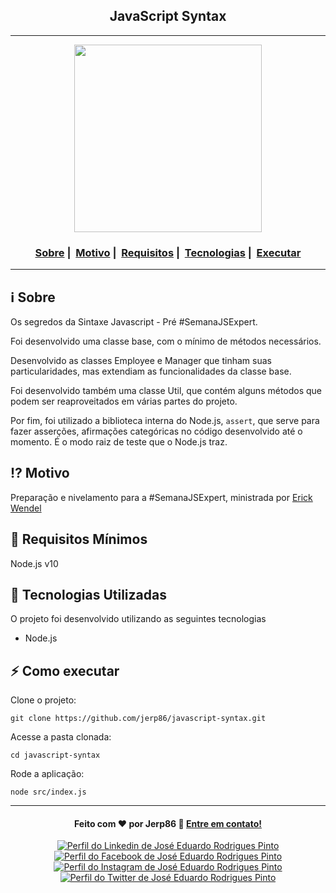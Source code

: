 <h2 align="center">JavaScript Syntax</h2>

___

<p align="center">
  <img src="https://user-images.githubusercontent.com/54115624/105259289-4cea0c00-5b6a-11eb-9799-7cdf4f7c829b.png" width="300" heigth="300">
</p>


<h3 align="center">
  <a href="#information_source-sobre">Sobre</a>&nbsp;|&nbsp;
  <a href="#interrobang-motivo">Motivo</a>&nbsp;|&nbsp;
  <a href="#seedling-requisitos-mínimos">Requisitos</a>&nbsp;|&nbsp;
  <a href="#rocket-tecnologias-utilizadas">Tecnologias</a>&nbsp;|&nbsp;
  <a href="#zap-como-executar">Executar</a>
</h3>

___


## :information_source: Sobre

Os segredos da Sintaxe Javascript - Pré #SemanaJSExpert.

Foi desenvolvido uma classe base, com o mínimo de métodos necessários.

Desenvolvido as classes Employee e Manager que tinham suas particularidades, mas extendiam as funcionalidades da classe base.

Foi desenvolvido também uma classe Util, que contém alguns métodos que podem ser reaproveitados em várias partes do projeto.

Por fim, foi utilizado a biblioteca interna do Node.js, `assert`, que serve para fazer asserções, afirmações categóricas no código desenvolvido até o momento. É o modo raiz de teste que o Node.js traz.

## :interrobang: Motivo

Preparação e nivelamento para a #SemanaJSExpert, ministrada por [Erick Wendel](https://cursos.erickwendel.com.br/)

## :seedling: Requisitos Mínimos

Node.js v10

## :rocket: Tecnologias Utilizadas 

O projeto foi desenvolvido utilizando as seguintes tecnologias

- Node.js

## :zap: Como executar

Clone o projeto:


```
git clone https://github.com/jerp86/javascript-syntax.git
```

Acesse a pasta clonada:


```
cd javascript-syntax
```

Rode a aplicação:

```
node src/index.js
```

---

<h4 align="center">
  Feito com ❤️ por Jerp86 👋️ <a href="mailto:jerp4@hotmail.com">Entre em contato!</a>
</h4>

<p align="center">
  <a href="https://www.linkedin.com/in/jerp/">
    <img alt="Perfil do Linkedin de José Eduardo Rodrigues Pinto" src="https://img.shields.io/badge/LinkedIn-jerp-0e76a8?style=flat&logoColor=white&logo=linkedin">
  </a>
  <a href="https://www.facebook.com/jerpbtu">
    <img alt="Perfil do Facebook de José Eduardo Rodrigues Pinto" src="https://img.shields.io/badge/Facebook-jerpbtu-1778F2?style=flat&logoColor=white&logo=facebook">
  </a>
  <a href="https://www.instagram.com/jerpbtu/">
    <img alt="Perfil do Instagram de José Eduardo Rodrigues Pinto" src="https://img.shields.io/badge/Instagram-@jerpbtu-833AB4?style=flat&logoColor=white&logo=instagram">
  </a>
  <a href="https://twitter.com/jerpbtu">
    <img alt="Perfil do Twitter de José Eduardo Rodrigues Pinto" src="https://img.shields.io/twitter/follow/jerpbtu?style=flat&logoColor=white&logo=Twitter">
  </a>
</p>